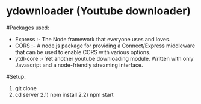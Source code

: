 # ydownloader (Youtube downloader)

#Packages used:
<ul>
<li>Express :- The Node framework that everyone uses and loves.</li>
<li>CORS :-  A node.js package for providing a Connect/Express middleware that can be used to enable CORS with various options.</li>
<li>ytdl-core :- Yet another youtube downloading module. Written with only Javascript and a node-friendly streaming interface.</li>
</ul>

#Setup:
1) git clone
2) cd server 
    2.1) npm install
    2.2) npm start

